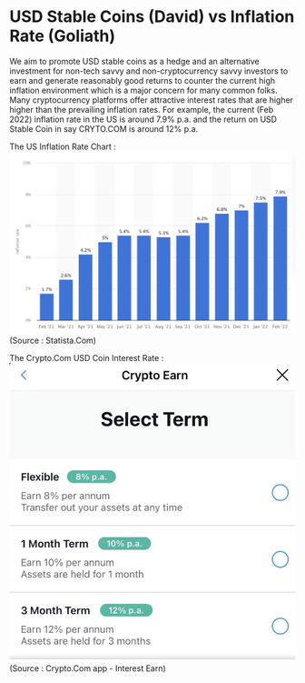 # USD Stable Coins (David) vs Inflation Rate (Goliath)
We aim to promote USD stable coins as a hedge and an alternative investment for non-tech savvy and non-cryptocurrency savvy investors to earn and generate reasonably good returns to counter the current high inflation environment which is a major concern for many common folks. Many cryptocurrency platforms offer attractive interest rates that are higher higher than the prevailing inflation rates. For example, the current (Feb 2022) inflation rate in the US is around 7.9% p.a. and the return on USD Stable Coin in say CRYTO.COM is around 12% p.a.

The US Inflation Rate Chart :
![Screenshot](us_inflation_rate_chart.png)
(Source : Statista.Com)

The Crypto.Com USD Coin Interest Rate :
![Screenshot](cryptocom_usdc_int_rate.jpg)
(Source : Crypto.Com app - Interest Earn)

